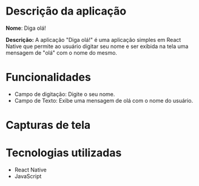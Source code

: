 # Descrição da aplicação
**Nome**: Diga olá!

**Descrição:** A aplicação "Diga olá!" é uma aplicação simples em React Native que permite ao usuário digitar seu nome e ser exibida na tela uma mensagem de "olá" com o nome do mesmo.

# Funcionalidades
- Campo de digitação: Digite o seu nome.
- Campo de Texto: Exibe uma mensagem de olá com o nome do usuário.

# Capturas de tela


# Tecnologias utilizadas
- React Native
- JavaScript
